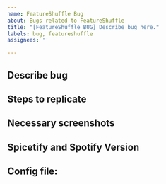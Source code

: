 ```yaml
---
name: FeatureShuffle Bug
about: Bugs related to FeatureShuffle
title: "[FeatureShuffle BUG] Describe bug here."
labels: bug, featureshuffle
assignees: ''

---
```


## Describe bug

## Steps to replicate

## Necessary screenshots

## Spicetify and Spotify Version


## Config file:
